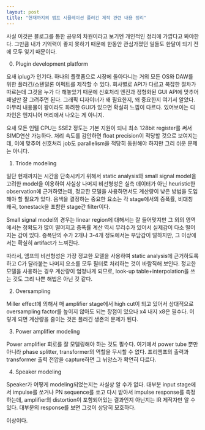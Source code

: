 ```yaml
---
layout: post
title: "현재까지의 앰프 시뮬레이션 플러긴 제작 관련 내용 정리"
---
```



사실 이것은 블로그를 통한 공유의 차원이라고 보기엔 개인적인 정리에 가깝다고 봐야한다. 그만큼 내가 기억력이 좋지 못하기 때문에 한동안 관심가졌던 일들도 한달이 되기 전에 모두 잊기 때문이다.




0) Plugin development platform




요새 iplug가 인기다. 하나의 플랫폼으로 시장에 돌아다니는 거의 모든 OS와 DAW를 위한 플러긴/스텐덜론 이펙트를 제작할 수 있다. 회사별로 API가 다르고 복잡한 절차가 따르는데 그것을 누가 다 해놓았기 때문에 신호처리 엔진과 정형화된 GUI API에 맞추어 패널만 잘 그려주면 된다. 그래픽 디자이너가 왜 필요한지, 왜 중요한지 여기서 알았다. 아무리 내용물이 꽝이라도 화려한 GUI가 있으면 확실히 느낌이 다르다. 있어보이는 디자인은 엔지니어 머리에서 나오는 게 아니지.




요새 모든 인텔 CPU는 SSE2 정도는 기본 지원이 되니 최소 128bit register를 써서 SIMD연산 가능하다. 처리 속도를 감안하면 float precision이 적당할 것으로 보여지는데, 이에 맞추어 신호처리 job도 parallelism을 적당히 동원해야 하지만 그리 쉬운 문제는 아니다.




1) Triode modeling




일단 현재까지는 시간을 단축시키기 위해서 static analysis와 small signal model을 고려한 model을 이용하여 사실상 나머지 비선형성은 실측 데이터가 아닌 heuristic한 observation에 근거하였는데, 정교한 모델을 사용하면서도 계산량이 낮은 방법을 도입해야 할 필요가 있다. 음색을 결정하는 중요한 요소는 각 stage에서의 증폭률, 비대칭 왜곡, tonestack을 포함한 stage간 filter이다. 




Small signal model의 경우는 linear region에 대해서는 잘 들어맞지만 그 외의 영역에서는 정확도가 많이 떨어지고 증폭률 계산 역시 무리수가 있어서 실제감이 다소 떨어지는 감이 있다. 증폭단의 수가 2개나 3-4개 정도에서는 부담감이 덜하지만, 그 이상에서는 확실히 artifact가 느껴진다. 




따라서, 앰프의 비선형성은 가장 정교한 모델을 사용하여 static analysis에 근거하도록 하고 C가 달라붙는 나머지 요소를 모두 필터로 처리하는 것이 바람직해 보인다. 정교한 모델을 사용하는 경우 계산량이 엄청나게 되므로, look-up table+interpolation을 쓰는 것도 그리 나쁜 해법은 아닌 것 같다. 




2) Oversampling




Miller effect에 의해서 매 amplifier stage에서 high cut이 되고 있어서 상대적으로 oversampling factor를 높이지 않아도 되는 장점이 있으나 x4 내지 x8은 필수다. 이렇게 되면 계산량을 줄이는 것은 플러긴 생존의 문제가 된다.




3) Power amplifier modeling




Power amplifier 회로를 잘 모델링해야 하는 것도 필수다. 여기에서 power tube 뿐만 아니라 phase splitter, transformer의 역할을 무시할 수 없다. 프리앰프의 출력과 transformer 출력 전압을 capture하면 그 뉘양스가 확연히 다르다. 




4) Speaker modeling




Speaker가 어떻게 modeling되었는지는 사실상 알 수가 없다. 대부분 input stage에서 impulse를 쏘거나 PN sequence를 쏘고 다시 받아서 impulse response를 측정하는데, amplifier의 distortion이 포함되어있는 결과인지 아닌지는 IR 제작자만 알 수 있다. 대부분의 response를 보면 그것이 상당히 모호하다. 




이상이다.





